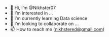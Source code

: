 - 👋 Hi, I’m @Nikhster07
- 👀 I’m interested in ...
- 🌱 I’m currently learning Data science
- 💞️ I’m looking to collaborate on ...
- 📫 How to reach me (nikhstered@gmail.com)

<!---
Nikhster07/Nikhster07 is a ✨ special ✨ repository because its `README.md` (this file) appears on your GitHub profile.
You can click the Preview link to take a look at your changes.
--->
